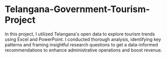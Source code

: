 # Telangana-Government-Tourism-Project
In this project, I utilized Telangana's open data to explore tourism trends using Excel and PowerPoint. I conducted thorough analysis, identifying key patterns and framing insightful research questions to get a data-informed recommendations to enhance administrative operations and boost revenue.
